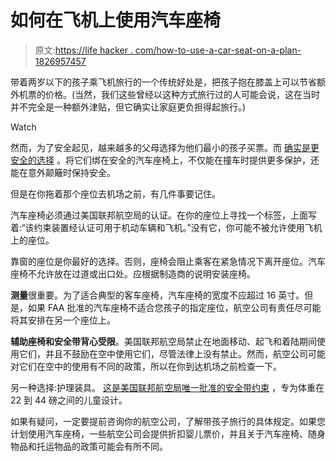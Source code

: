 # 如何在飞机上使用汽车座椅

> 原文:[https://life hacker . com/how-to-use-a-car-seat-on-a-plan-1826957457](https://lifehacker.com/how-to-use-a-car-seat-on-an-airplane-1826957457)

带着两岁以下的孩子乘飞机旅行的一个传统好处是，把孩子抱在膝盖上可以节省额外机票的价格。(当然，我们这些曾经以这种方式旅行过的人可能会说，这在当时并不完全是一种额外津贴，但它确实让家庭更负担得起旅行。)

Watch

然而，为了安全起见，越来越多的父母选择为他们最小的孩子买票。而 [确实是更安全的选择](https://www.nytimes.com/2010/11/28/travel/28pracsafetyseats.html) 。将它们绑在安全的汽车座椅上，不仅能在撞车时提供更多保护，还能在意外颠簸时保持安全。

但是在你拖着那个座位去机场之前，有几件事要记住。

汽车座椅必须通过美国联邦航空局的认证。在你的座位上寻找一个标签，上面写着:“该约束装置经认证可用于机动车辆和飞机。”没有它，你可能不被允许使用飞机上的座位。

靠窗的座位是你最好的选择。否则，座椅会阻止乘客在紧急情况下离开座位。汽车座椅不允许放在过道或出口处。应根据制造商的说明安装座椅。

**测量**很重要。为了适合典型的客车座椅，汽车座椅的宽度不应超过 16 英寸。但是，如果 FAA 批准的汽车座椅不适合您孩子的指定座位，航空公司有责任尽可能将其安排在另一个座位上。

**辅助座椅和安全带背心受限**。美国联邦航空局禁止在地面移动、起飞和着陆期间使用它们，并且不鼓励在空中使用它们，尽管法律上没有禁止。然而，航空公司可能对它们在空中的使用有不同的政策，所以在你到达机场之前检查一下。

另一种选择:护理装具。 [这是美国联邦航空局唯一批准的安全带约束](http://kidsflysafe.com/cares-overview/) ，专为体重在 22 到 44 磅之间的儿童设计。

如果有疑问，一定要提前咨询你的航空公司，了解带孩子旅行的具体规定。如果您计划使用汽车座椅，一些航空公司会提供折扣婴儿票价，并且关于汽车座椅、随身物品和托运物品的政策可能会有所不同。